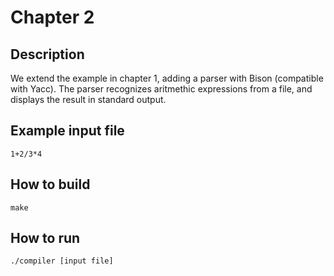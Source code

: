 # Chapter 2

## Description

We extend the example in chapter 1, adding a parser with Bison (compatible with Yacc). The 
parser recognizes aritmethic expressions from a file, and displays the result in standard output.

## Example input file

    1+2/3*4

## How to build

    make

## How to run

    ./compiler [input file]
